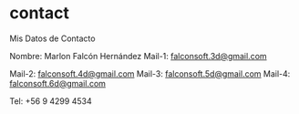 # contact
Mis Datos de Contacto 

Nombre: Marlon Falcón Hernández
Mail-1: falconsoft.3d@gmail.com

Mail-2: falconsoft.4d@gmail.com
Mail-3: falconsoft.5d@gmail.com
Mail-4: falconsoft.6d@gmail.com

Tel: +56 9 4299 4534


